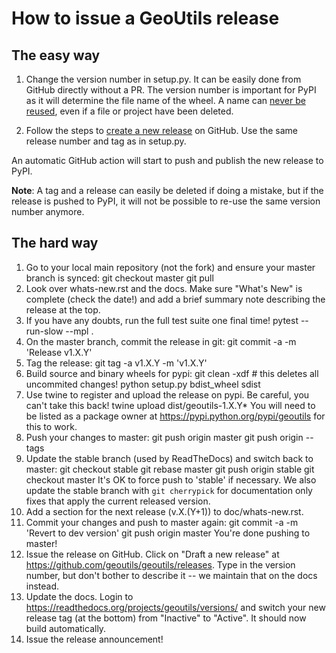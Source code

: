 # How to issue a GeoUtils release

## The easy way

1. Change the version number in setup.py. It can be easily done from GitHub directly without a PR. The version number is important for PyPI as it will determine the file name of the wheel. A name can [never be reused](https://pypi.org/help/#file-name-reuse), even if a file or project have been deleted.

2. Follow the steps to [create a new release](https://docs.github.com/en/repositories/releasing-projects-on-github/managing-releases-in-a-repository) on GitHub.
Use the same release number and tag as in setup.py.

An automatic GitHub action will start to push and publish the new release to PyPI.

**Note**: A tag and a release can easily be deleted if doing a mistake, but if the release is pushed to PyPI, it will not be possible to re-use the same version number anymore.


## The hard way

 1. Go to your local main repository (not the fork) and ensure your master branch is synced:
       git checkout master
       git pull
 2. Look over whats-new.rst and the docs. Make sure "What's New" is complete
    (check the date!) and add a brief summary note describing the release at the
    top.
 3. If you have any doubts, run the full test suite one final time!
      pytest --run-slow --mpl .
 4. On the master branch, commit the release in git:
      git commit -a -m 'Release v1.X.Y'
 5. Tag the release:
      git tag -a v1.X.Y -m 'v1.X.Y'
 6. Build source and binary wheels for pypi:
      git clean -xdf  # this deletes all uncommited changes!
      python setup.py bdist_wheel sdist
 7. Use twine to register and upload the release on pypi. Be careful, you can't
    take this back!
      twine upload dist/geoutils-1.X.Y*
    You will need to be listed as a package owner at
    https://pypi.python.org/pypi/geoutils for this to work.
 8. Push your changes to master:
      git push origin master
      git push origin --tags
 9. Update the stable branch (used by ReadTheDocs) and switch back to master:
      git checkout stable
      git rebase master
      git push origin stable
      git checkout master
    It's OK to force push to 'stable' if necessary.
    We also update the stable branch with `git cherrypick` for documentation
    only fixes that apply the current released version.
10. Add a section for the next release (v.X.(Y+1)) to doc/whats-new.rst.
11. Commit your changes and push to master again:
      git commit -a -m 'Revert to dev version'
      git push origin master
    You're done pushing to master!
12. Issue the release on GitHub. Click on "Draft a new release" at
    https://github.com/geoutils/geoutils/releases. Type in the version number, but
    don't bother to describe it -- we maintain that on the docs instead.
13. Update the docs. Login to https://readthedocs.org/projects/geoutils/versions/
    and switch your new release tag (at the bottom) from "Inactive" to "Active".
    It should now build automatically.
14. Issue the release announcement!
